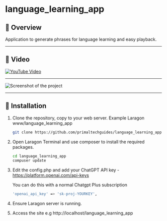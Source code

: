 # language_learning_app

## 🚀 Overview

Application to generate phrases for language learning and easy playback.

---

## 🎥 Video

[![YouTube Video](https://img.youtube.com/vi/15bnzjvFy7c/0.jpg)](<https://youtu.be/15bnzjvFy7c>)

---

![Screenshot of the project](https://i.postimg.cc/Bbqm1r9m/image.png)

---

## 🔧 Installation

1. Clone the repository, copy to your web server. Example Laragon www/language_learning_app
   
   ```bash
   git clone https://github.com/primaltechguides/language_learning_app.git
   ```

2. Open Laragon Terminal and use composer to install the required packages.
   
   ```bash
   cd language_learning_app
   compuser update
   ```

3. Edit the config.php and add your ChatGPT API key - https://platform.openai.com/api-keys
   
   You can do this with a normal Chatgpt Plus subscription
   
   ```bash
   'openai_api_key' => 'sk-proj-YOURKEY',
   ```

4. Ensure Laragon server is running.

5. Access the site e.g http://localhost/language_learning_app